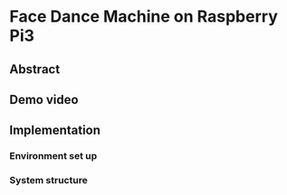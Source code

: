 Face Dance Machine on Raspberry Pi3
==
## Abstract
## Demo video
## Implementation
### Environment set up
### System structure 
